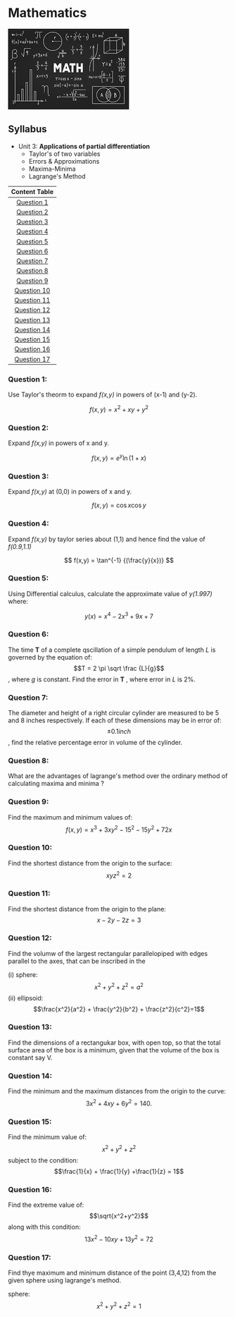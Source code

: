 # Mathematics

![](maths.jpeg)

## Syllabus

- Unit 3: __Applications of partial differentiation__
  -  Taylor's of two variables
  -  Errors & Approximations
  -  Maxima-Minima
  - Lagrange's Method

| Content Table |
|:-------:|
| [Question 1](#question-1) |
| [Question 2](#question-2) |
| [Question 3](#question-3) |
| [Question 4](#question-4) |
| [Question 5](#question-5) |
| [Question 6](#question-6) |
| [Question 7](#question-7) |
| [Question 8](#question-8) |
| [Question 9](#question-9) |
| [Question 10](#question-10) |
| [Question 11](#question-11) |
| [Question 12](#question-12) |
| [Question 13](#question-13) |
| [Question 14](#question-14) |
| [Question 15](#question-15) |
| [Question 16](#question-16) |
| [Question 17](#question-17) |


### Question 1:

Use Taylor's theorm to expand _f(x,y)_ in powers of (x-1) and (y-2).

$$
f(x,y) = x^2 + xy + y^2
$$

### Question 2:

Expand _f(x,y)_  in powers of x and y.

$$
f(x,y) = e^y \ln (1+x)
$$

### Question 3: 

Expand _f(x,y)_ at (0,0) in powers of x and y.

$$
f(x,y)= \cos{x} \cos{y}
$$

### Question 4:

Expand _f(x,y)_ by taylor series about (1,1) and hence find the value of _f(0.9,1.1)_

$$
f(x,y) = \tan^{-1} {(\frac{y}{x})}
$$

### Question 5: 

Using Differential calculus, calculate the approximate value of _y(1.997)_ where:

$$
y(x) = x^4 - 2x^3 + 9x +7
$$

### Question 6: 

The time __T__ of a complete qscillation of a simple pendulum of length _L_ is governed by the equation of:
 $$T = 2 \pi \sqrt \frac {L}{g}$$ 
 , where _g_ is constant. Find the error in __T__ , where error in _L_ is 2%.

### Question 7: 

The diameter and height of a right circular cylinder are measured to be  5 and 8 inches respectively. If each of these dimensions may be in error of:  
$$\pm 0.1 inch$$
, find the relative percentage error in volume of the cylinder.

### Question 8:
What are the advantages of lagrange's method over the ordinary method of calculating maxima and minima ?

### Question 9: 

Find the maximum and minimum values of:
$$f(x,y)= x^3 + 3xy^2 -15^2 -15y^2 + 72x$$

### Question 10: 

Find the shortest distance from the origin to the surface:
$$xyz^2=2$$

### Question 11: 

Find the shortest distance from the origin to the plane: 
$$x-2y-2z=3$$

### Question 12: 

Find the volumw of the largest rectangular parallelopiped with edges parallel to the axes, that can be inscribed in the 

(i) sphere:
 $$x^2+y^2+z^2=a^2$$
(ii) ellipsoid:
 $$\frac{x^2}{a^2} + \frac{y^2}{b^2} + \frac{z^2}{c^2}=1$$

### Question 13: 

Find the dimensions of a rectangukar box, with open top, so that the total surface area of the box is a minimum, given that the volume of the box is constant say V.

### Question 14: 

Find the minimum and the maximum distances from the origin to the curve:
$$3x^2+4xy+6y^2=140.$$

### Question 15: 

Find the minimum value of:
$$x^2+y^2+z^2$$
subject to the condition: 
$$\frac{1}{x} + \frac{1}{y} +\frac{1}{z} = 1$$ 


### Question 16: 

Find the extreme value of:
$$\sqrt{x^2+y^2}$$
along with this condition:  
$$13x^2-10xy+13y^2=72$$

### Question 17: 

Find thye maximum and minimum distance of the point (3,4,12) from the given sphere using lagrange's method.

sphere: 
$$x^2+y^2+z^2=1$$
